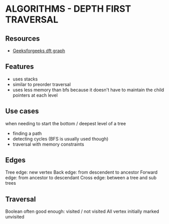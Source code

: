 # ALGORITHMS - DEPTH FIRST TRAVERSAL

## Resources
- [Geeksforgeeks dft graph](http://www.geeksforgeeks.org/depth-first-traversal-for-a-graph/)

## Features
- uses stacks
- similar to preorder traversal
- uses less memory than bfs because it doesn't have to maintain the child
pointers at each level

## Use cases
when needing to start the bottom / deepest level of a tree

- finding a path
- detecting cycles (BFS is usually used though)
- traversal with memory constraints

## Edges
Tree edge: new vertex
Back edge: from descendent to ancestor
Forward edge: from ancestor to descendant
Cross edge: between a tree and sub trees

## Traversal
Boolean often good enough: visited / not visited
All vertex initially marked unvisited
